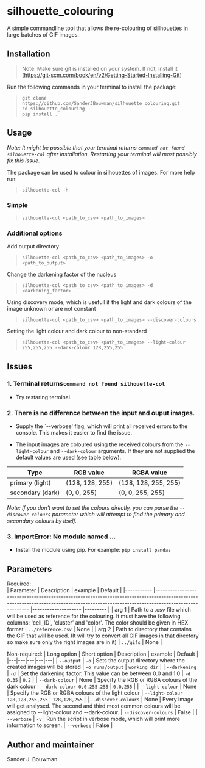 # silhouette_colouring
A simple commandline tool that allows the re-colouring of sillhouettes in large batches of GIF images.

## Installation
>Note: Make sure git is installed on your system. If not, install it (https://git-scm.com/book/en/v2/Getting-Started-Installing-Git)  

  
Run the following commands in your terminal to install the package:
>```shell 
>git clone https://github.com/SanderJBouwman/silhouette_colouring.git
>cd silhouette_colouring
>pip install .
>```

## Usage
*Note: It might be possible that your terminal returns `command not found silhouette-col` after installation. Restarting your terminal will most possibly fix this issue.*  

The package can be used to colour in silhouettes of images.
For more help run: 
>```shell
>silhouette-col -h
>```

### Simple  
>```shell
>silhouette-col <path_to_csv> <path_to_images>
>```

### Additional options 
Add output directory
>```shell
>silhouette-col <path_to_csv> <path_to_images> -o <path_to_output>
>```

Change the darkening factor of the nucleus
>```shell
>silhouette-col <path_to_csv> <path_to_images> -d <darkening_factor>
>```

Using discovery mode, which is usefull if the light and dark colours of the image unknown or are not constant  
>```shell
>silhouette-col <path_to_csv> <path_to_images> --discover-colours
>```

Setting the light colour and dark colour to non-standard
>```shell
>silhouette-col <path_to_csv> <path_to_images> --light-colour 255,255,255 --dark-colour 128,255,255
>```

## Issues 
### 1. Terminal returns`command not found silhouette-col`
* Try restaring terminal.  

### 2. There is no difference between the input and ouput images. 
* Supply the `--verbose' flag, which will print all received errors to the console. This makes it easier to find the issue.  

* The input images are coloured using the received colours from the `--light-colour` and `--dark-colour` arguments. If they are not supplied the default values are used (see table below).

| Type      	| RGB value        	| RGBA value          	|
|-----------	|-----------------	|----------------------	|
| primary (light)   	| (128, 128, 255) 	| (128, 128, 255, 255) 	|
| secondary (dark) 	| (0, 0, 255)     	| (0, 0, 255, 255)     	|

*Note: If you don't want to set the colours directly, you can parse the `--discover-colours` parameter which will attempt to find the primary and secondary colours by itself.*


### 3. ImportError: No module named ...
* Install the module using pip. For example: 
`pip install pandas`

## Parameters 
Required:  
| Parameter 	| Description                                                                                                                                                                          	| example            	| Default 	|
|-----------	|--------------------------------------------------------------------------------------------------------------------------------------------------------------------------------------	|--------------------	|---------	|
| arg 1     	| Path to a .csv file which will be used as reference for the colouring. It must have the following columns: 'cell_ID', 'cluster' and 'color'. The color should be given in HEX format 	| `../reference.csv` 	| None    	|
| arg 2     	| Path to directory that contains the GIF that will be used. (It will try to convert all GIF images in that directory so make sure only the right images are in it)                     	| `../gifs`          	| None    	|

Non-required:
| Long option | Short option | Description | example | Default |
|---|---|---|---|---|
| `--output` | `-o` | Sets the output directory where the created images will be stored | `-o runs/output` | `working dir` |
| `--darkening` | `-d` | Set the darkening factor. This value can be between 0.0 and 1.0 | `-d 0.35` | `0.2` |
| `--dark-colour` | None | Specify the RGB or RGBA colours of the dark colour | `--dark-colour 0,0,255,255` | `0,0,255` |
| `--light-colour` | None | Specify the RGB or RGBA colours of the light colour | `--light-colour 128,128,255,255` | `128,128,255` |
| `--discover-colours` | None | Every image will get analysed. The second and third most common colours will be assigned to --light-colour and --dark-colour. | `--discover-colours` | False |
| `--verbose` | `-v` | Run the script in verbose mode, which will print more information to screen. | `--verbose` | False |
## Author and maintainer
Sander J. Bouwman

